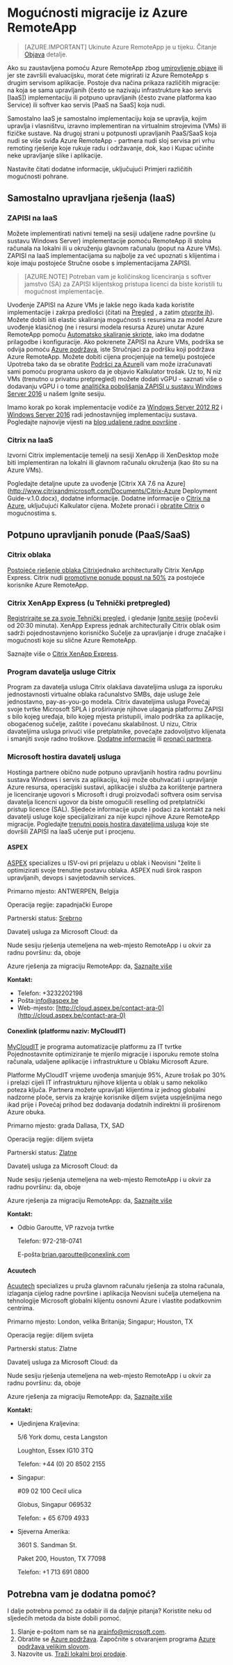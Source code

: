 
<properties 
    pageTitle="Mogućnosti migracije iz Azure RemoteApp | Microsoft Azure" 
    description="Dodatne informacije o mogućnostima migracije iz Azure RemoteApp." 
    services="remoteapp" 
    documentationCenter="" 
    authors="ericorman" 
    manager="mbaldwin" />

<tags 
    ms.service="remoteapp" 
    ms.workload="compute" 
    ms.tgt_pltfrm="na" 
    ms.devlang="na" 
    ms.topic="article" 
    ms.date="10/06/2016" 
    ms.author="elizapo" />

# <a name="options-for-migrating-out-of-azure-remoteapp"></a>Mogućnosti migracije iz Azure RemoteApp

> [AZURE.IMPORTANT]
> Ukinute Azure RemoteApp je u tijeku. Čitanje [Objava](https://go.microsoft.com/fwlink/?linkid=821148) detalje.

Ako su zaustavljena pomoću Azure RemoteApp zbog [umirovljenje objave](https://go.microsoft.com/fwlink/?linkid=821148) ili jer ste završili evaluacijsku, morat ćete migrirati iz Azure RemoteApp s drugim servisom aplikacije. Postoje dva načina prikaza različitih migracije: na koja se sama upravljanih (često se nazivaju infrastrukture kao servis [IaaS]) implementaciju ili potpuno upravljanih (često zvane platforma kao Service) ili softver kao servis [PaaS na SaaS] koja nudi. 

Samostalno IaaS je samostalno implementaciju koja se upravlja, kojim upravlja i vlasništvu, izravno implementiran na virtualnim strojevima (VMs) ili fizičke sustave. Na drugoj strani u potpunosti upravljanih PaaS/SaaS koja nudi se više sviđa Azure RemoteApp - partnera nudi sloj servisa pri vrhu remoting rješenje koje rukuje radu i održavanje, dok, kao i Kupac učinite neke upravljanje slike i aplikacije.

Nastavite čitati dodatne informacije, uključujući Primjeri različitih mogućnosti pohrane.    

## <a name="self-managed-iaas-solutions"></a>Samostalno upravljana rješenja (IaaS)

### <a name="rds-on-iaas"></a>**ZAPISI na IaaS** 
Možete implementirati nativni temelji na sesiji udaljene radne površine (u sustavu Windows Server) implementacije pomoću RemoteApp ili stolna računala na lokalni ili u okruženju glavnom računalu (poput na Azure VMs). ZAPISI na IaaS implementacijama su najbolje za već upoznati s klijentima i koje imaju postojeće Stručne osobe s implementacijama ZAPISI. 

> [AZURE.NOTE]
> Potreban vam je količinskog licenciranja s softver jamstvo (SA) za ZAPISI klijentskog pristupa licenci da biste koristili tu mogućnost implementacije.

Uvođenje ZAPISI na Azure VMs je lakše nego ikada kada koristite implementacije i zakrpa predlošci (čitati na [Pregled](https://blogs.technet.microsoft.com/enterprisemobility/2015/07/13/azure-resource-manager-template-for-rds-deployment/) , a zatim [otvorite ih](https://aka.ms/rdautomation)). Možete dobiti isti elastic skaliranja mogućnosti s resursima za model Azure uvođenje klasičnog (ne i resursi modela resursa Azure) unutar Azure RemoteApp pomoću [Automatsko skaliranje skripte](https://gallery.technet.microsoft.com/scriptcenter/Automatic-Scaling-of-9b4f5e76), iako ima dodatne prilagodbe i konfiguracije. Ako pokrenete ZAPISI na Azure VMs, podrška se odvija pomoću [Azure podržava](https://azure.microsoft.com/support/plans/), iste Stručnjaci za podršku koji podržava Azure RemoteApp. Možete dobiti cijena procjenjuje na temelju postojeće Upotreba tako da se obratite [Podršci za Azure](https://azure.microsoft.com/support/plans/)ili vam može izračunavati sami pomoću programa uskoro da je objavio Kalkulator trošak.  Uz to, N niz VMs (trenutno u privatnu pretpregled) možete dodati vGPU - saznati više o dodavanju vGPU i o tome [analitička poboljšanja ZAPISI u sustavu Windows Server 2016](https://myignite.microsoft.com/videos/2794) u našem Ignite sesiju.   

Imamo korak po korak implementacije vodiče za [Windows Server 2012 R2](http://aka.ms/rdsonazure) i [Windows Server 2016](http://aka.ms/rdsonazure2016) radi jednostavnijeg implementaciju sustava. Pogledajte najnovije vijesti na [blog udaljene radne površine](https://blogs.technet.microsoft.com/enterprisemobility/?product=windows-server-remote-desktop-services) .
 
### <a name="citrix-on-iaas"></a>**Citrix na IaaS** 
Izvorni Citrix implementacije temelji na sesiji XenApp ili XenDesktop može biti implementiran na lokalni ili glavnom računalu okruženja (kao što su na Azure VMs). 

Pogledajte detaljne upute za uvođenje [Citrix XA 7.6 na Azure](http://www.citrixandmicrosoft.com/Documents/Citrix-Azure Deployment Guide-v.1.0.docx), dodatne informacije. Dodatne informacije o [Citrix na Azure](http://www.citrixandmicrosoft.com/Solutions/AzureCloud.aspx), uključujući Kalkulator cijena. Možete pronaći i [obratite Citrix](http://citrix.com/English/contact/index.asp) o mogućnostima s.

## <a name="fully-managed-paassaas-offerings"></a>Potpuno upravljanih ponude (PaaS/SaaS)

### <a name="citrix-cloud"></a>**Citrix oblaka** 
[Postojeće rješenje oblaka Citrix](https://www.citrix.com/products/citrix-cloud/)jednako architecturally Citrix XenApp Express. Citrix nudi [promotivne ponude popust na 50%](https://www.citrix.com/blogs/2016/10/03/special-promotion-for-microsoft-azure-remoteapp-customers/) za postojeće korisnike Azure RemoteApp. 

### <a name="citrix-xenapp-express-in-tech-preview"></a>**Citrix XenApp Express (u Tehnički pretpregled)**
[Registrirajte se za svoje Tehnički pregled](http://now.citrix.com/remoteapp), i gledanje [Ignite sesije](https://myignite.microsoft.com/videos/2792) (počevši od 20:30 minuta). XenApp Express jednak architecturally Citrix oblak osim sadrži pojednostavnjeno korisničko Sučelje za upravljanje i druge značajke i mogućnosti koje su slične Azure RemoteApp. 

Saznajte više o [Citrix XenApp Express](http://now.citrix.com/remoteapp).   

### <a name="citrix-service-provider-program"></a>**Program davatelja usluge Citrix** 
Program za davatelja usluga Citrix olakšava davateljima usluga za isporuku jednostavnosti virtualne oblaka računalstvo SMBs, daje usluge žele jednostavno, pay-as-you-go modela. Citrix davateljima usluga Povećaj svoje tvrtke Microsoft SPLA i proširivanje njihove ulaganja platformu ZAPISI s bilo kojeg uređaja, bilo kojeg mjesta pristupili, imalo podrška za aplikacije, obogaćenog sučelje, zaštite i povećanu skalabilnost. U nizu, Citrix davateljima usluga privući više pretplatnike, povećajte zadovoljstvo klijenata i smanjiti svoje radno troškove. [Dodatne informacije](http://www.citrix.com/products/service-providers.html) ili [pronaći partnera](https://www.citrix.com/buy/partnerlocator.html).

### <a name="microsoft-hosted-service-provider"></a>**Microsoft hostira davatelj usluga** 
Hostinga partnere obično nude potpuno upravljanih hostira radnu površinu sustava Windows i servis za aplikaciju, koji može obuhvaćati i upravljanje Azure resursa, operacijski sustavi, aplikacije i služba za korištenje partnera je licenciranje ugovori s Microsoft i drugi proizvođači softvera osim servisa davatelja licencni ugovor da biste omogućili reselling od pretplatnički pristup licence (SAL). Sljedeće informacije upute i podaci za kontakt za neki davatelji usluge koje specijalizirani za nije kupci njihove Azure RemoteApp migracije. Pogledajte [trenutni popis hostira davateljima usluga](http://aka.ms/rdsonazurecertified) koje ste dovršili ZAPISI na IaaS učenje put i procjenu.  

#### <a name="aspex"></a>**ASPEX**
[ASPEX](http://www.aspex.be/en) specializes u ISV-ovi pri prijelazu u oblak i Neovisni "želite li optimizirati svoje trenutne postavu oblaka. ASPEX nudi širok raspon upravljanih, devops i savjetodavnih services.  

Primarno mjesto: ANTWERPEN, Belgija

Operacija regije: zapadnjački Europe

Partnerski status: [Srebrno](https://partnercenter.microsoft.com/pcv/solution-providers/aspex_9397f5dd-ebdd-405b-b926-19a5bda61f7a/cfe00bac-ea36-4591-a60b-ec001c4c3dff)

Davatelj usluga za Microsoft Cloud: da

Nude sesiju rješenja utemeljena na web-mjesto RemoteApp i u okvir za radnu površinu: da, oboje

Azure rješenja za migraciju RemoteApp: da, [Saznajte više](https://www.aspex.be/en/azure-remote-apps)

**Kontakt:**

- Telefon: +3232202198
- Pošta:[info@aspex.be](mailto:info@aspex.be)
- Web-mjesto: [http://cloud.aspex.be/contact-ara-0](http://cloud.aspex.be/contact-ara-0)

#### <a name="conexlink-platform-name-mycloudit"></a>**Conexlink (platformu naziv: MyCloudIT)**
[MyCloudIT](http://www.mycloudit.com) je programa automatizacije platformu za IT tvrtke Pojednostavnite optimiziranje te mjerilo migracije i isporuku remote stolna računala, udaljene aplikacije i infrastrukture u Oblaku Microsoft Azure. 

Platforme MyCloudIT vrijeme uvođenja smanjuje 95%, Azure trošak po 30% i prelazi cijeli IT infrastrukturu njihove klijenta u oblak u samo nekoliko poteza ključa. Partnera možete upravljati klijentima iz jednog globalni nadzorne ploče, servis za krajnje korisnike diljem svijeta uspješnijima nego ikad prije i Povećaj prihod bez dodavanja dodatnih indirektni ili proširenom Azure obuka.  

Primarno mjesto: grada Dallasa, TX, SAD

Operacija regije: diljem svijeta

Partnerski status: [Zlatne](https://partnercenter.microsoft.com/pcv/solution-providers/conexlink_4298787366/843036_1?k=Conexlink)

Davatelj usluga za Microsoft Cloud: da

Nude sesiju rješenja utemeljena na web-mjesto RemoteApp i u okvir za radnu površinu: da, oboje

Azure rješenja za migraciju RemoteApp: da, [Saznajte više](https://mycloudit.com/remote-app-microsoft/)

**Kontakt:**
- Odbio Garoutte, VP razvoja tvrtke

   Telefon: 972-218-0741

   E-pošta:[brian.garoutte@conexlink.com](mailto:brian.garoutte@conexlink.com)

#### <a name="acuutech"></a>**Acuutech**
[Acuutech](http://www.acuutech.com) specializes u pruža glavnom računalu rješenja za stolna računala, izlaganja cijelog radne površine i aplikacija Neovisni sučelja utemeljena na tehnologije Microsoft globalni klijentu osnovni Azure i vlastite podatkovnim centrima.

Primarno mjesto: London, velika Britanija; Singapur; Houston, TX

Operacija regije: diljem svijeta

Partnerski status: Zlatne

Davatelj usluga za Microsoft Cloud: da

Nude sesiju rješenja utemeljena na web-mjesto RemoteApp i u okvir za radnu površinu: da, oboje

Azure rješenja za migraciju RemoteApp: da, [Saznajte više](http://www.acuutech.com/ara-migration/)

**Kontakt:**

- Ujedinjena Kraljevina:

  5/6 York domu, cesta Langston

  Loughton, Essex IG10 3TQ
  
  Telefon: +44 (0) 20 8502 2155
 
- Singapur:

  #09 02 100 Cecil ulica 
  
  Globus, Singapur 069532
  
  Telefon: + 65 6709 4933
 
- Sjeverna Amerika: 

  3601 S. Sandman St.
  
  Paket 200, Houston, TX 77098
  
  Telefon: +1 713 691 0800

## <a name="need-more-help"></a>Potrebna vam je dodatna pomoć?
I dalje potrebna pomoć za odabir ili da daljnje pitanja? Koristite neku od sljedećih metoda da biste dobili pomoć. 

1.  Slanje e-poštom nam se na [arainfo@microsoft.com](mailto:arainfo@microsoft.com).
2.  Obratite se [Azure podržava](https://portal.azure.com/?#blade/Microsoft_Azure_Support/HelpAndSupportBlade). Započnite s otvaranjem programa [Azure podržava velikim slovom](https://portal.azure.com/?#blade/Microsoft_Azure_Support/HelpAndSupportBlade).
3.  Nazovite us. [Traži lokalni broj prodaje](https://azure.microsoft.com/overview/sales-number/).
